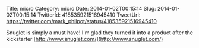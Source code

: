 Title: micro
Category: micro
Date: 2014-01-02T00:15:14
Slug: 2014-01-02T00:15:14
TwitterId: 418535921516945410
TweetUrl: https://twitter.com/mark_philpot/status/418535921516945410

Snuglet is simply a must have! I'm glad they turned it into a product after the kickstarter [http://www.snuglet.com/](http://www.snuglet.com/)